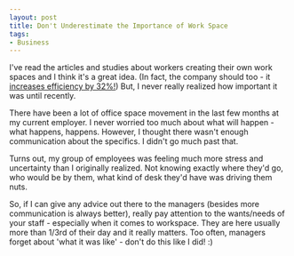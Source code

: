 ```yaml
---
layout: post
title: Don't Underestimate the Importance of Work Space
tags:
- Business
---
```

I've read the articles and studies about workers creating their own work spaces and I think it's a great idea.  (In fact, the company should too - it [increases efficiency by 32%!](http://www.medicalnewstoday.com/articles/200208.php))  But, I never really realized how important it was until recently.

There have been a lot of office space movement in the last few months at my current employer.  I never worried too much about what will happen - what happens, happens.  However, I thought there wasn't enough communication about the specifics.  I didn't go much past that.

Turns out, my group of employees was feeling much more stress and uncertainty than I originally realized.  Not knowing exactly where they'd go, who would be by them, what kind of desk they'd have was driving them nuts.

So, if I can give any advice out there to the managers (besides more communication is always better), really pay attention to the wants/needs of your staff - especially when it comes to workspace.  They are here usually more than 1/3rd of their day and it really matters.  Too often, managers forget about 'what it was like' - don't do this like I did! :)
